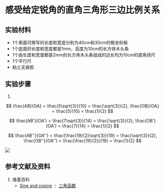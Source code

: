 # 感受给定锐角的直角三角形三边比例关系

## 实验材料

- 1个表面可擦写的长度和宽度分别为40cm和30cm的极坐标板
- 1个底面的长度和宽度都是1mm，高度为10cm的长方体木头条
- 1个由长度和宽度都是2mm的长方体木头条组成的边长均为10cm的直角拐尺
- 1个平行尺
- 粘土无痕胶

## 实验步骤

1.

$$ \frac{AB}{OA} = \frac{5\sqrt{3}}{10} = \frac{\sqrt{3}}{2}, \frac{OB}{OA} = \frac{5}{10} = \frac{1}{2} $$

$$ \frac{AB'}{OA'} = \frac{7\sqrt{3}}{14} = \frac{\sqrt{3}}{2}, \frac{OB'}{OA'} = \frac{7}{14} = \frac{1}{2} $$

$$ \frac{AB''}{OA''} = \frac{\frac{19}{2}\sqrt{3}}{19} = \frac{\sqrt{3}}{2}, \frac{OB''}{OA''} = \frac{\frac{19}{2}}{19} = \frac{1}{2} $$


![](/images/欧几里得几何/三角学/正余切值表/感受给定锐角的直角三角形三边比例关系/1a1.jpg)

## 参考文献及资料

1. 维基百科
	- [Sine and cosine](https://en.wikipedia.org/wiki/Sine) ｜ [三角函数](https://en.wikipedia.org/wiki/三角函数)
